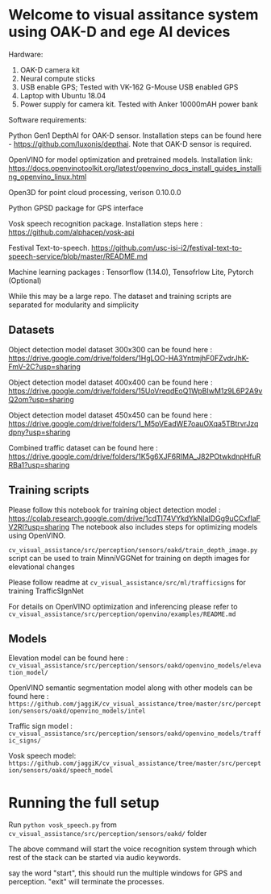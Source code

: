 # Welcome to visual assitance system using OAK-D and ege AI devices


Hardware: 

1. OAK-D camera kit
2. Neural compute sticks 
3. USB enable GPS; Tested with VK-162 G-Mouse USB enabled GPS
4. Laptop with Ubuntu 18.04
5. Power supply for camera kit. Tested with Anker 10000mAH power bank 

Software requirements:

Python Gen1 DepthAI for OAK-D sensor. Installation steps can be found here - https://github.com/luxonis/depthai. Note that OAK-D sensor is required.

OpenVINO for model optimization and pretrained models. Installation link: https://docs.openvinotoolkit.org/latest/openvino_docs_install_guides_installing_openvino_linux.html

Open3D for point cloud processing, verison 0.10.0.0

Python GPSD package for GPS interface

Vosk speech recognition package. Installation steps here : https://github.com/alphacep/vosk-api

Festival Text-to-speech. https://github.com/usc-isi-i2/festival-text-to-speech-service/blob/master/README.md

Machine learning packages : Tensorflow (1.14.0), Tensofrlow Lite, Pytorch (Optional)

While this may be a large repo. The dataset and training scripts are separated for modularity and simplicity

## Datasets

Object detection model dataset 300x300 can be found here : https://drive.google.com/drive/folders/1HgLOO-HA3YntmjhF0FZvdrJhK-FmV-2C?usp=sharing

Object detection model dataset 400x400 can be found here : https://drive.google.com/drive/folders/15UoVreqdEoQ1WpBIwM1z9L6P2A9vQ2om?usp=sharing

Object detection model dataset 450x450 can be found here : https://drive.google.com/drive/folders/1_M5pVEadWE7oauOXqa5TBtrvrJzqdpny?usp=sharing

Combined traffic dataset can be found here : https://drive.google.com/drive/folders/1K5g6XJF6RIMA_J82POtwkdnpHfuRRBa1?usp=sharing

## Training scripts

Please follow this notebook for training object detection model : https://colab.research.google.com/drive/1cdTI74VYkdYkNlaIDGg9uCCxfIaFV2RI?usp=sharing
The notebook also includes steps for optimizing models using OpenVINO.

`cv_visual_assistance/src/perception/sensors/oakd/train_depth_image.py` script can be used to train MinniVGGNet for training on depth images for elevational changes

Please follow readme at `cv_visual_assistance/src/ml/trafficsigns` for training TrafficSIgnNet

For details on OpenVINO optimization and inferencing please refer to `cv_visual_assistance/src/perception/openvino/examples/README.md`

## Models

Elevation model can be found here : `cv_visual_assistance/src/perception/sensors/oakd/openvino_models/elevation_model/`

OpenVINO semantic segmentation model along with other models can be found here : `https://github.com/jaggiK/cv_visual_assistance/tree/master/src/perception/sensors/oakd/openvino_models/intel`

Traffic sign model : `cv_visual_assistance/src/perception/sensors/oakd/openvino_models/traffic_signs/`

Vosk speech model: `https://github.com/jaggiK/cv_visual_assistance/tree/master/src/perception/sensors/oakd/speech_model`

# Running the full setup

Run `python vosk_speech.py` from `cv_visual_assistance/src/perception/sensors/oakd/` folder

The above command will start the voice recognition system through which rest of the stack can be started via audio keywords.

say the word "start", this should run the multiple windows for GPS and perception. "exit" will terminate the processes.
